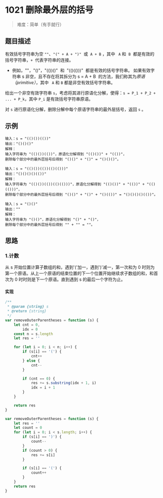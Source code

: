 # 1021 删除最外层的括号

> 难度：简单（有手就行）

## 题目描述

有效括号字符串为空 `""`、`"(" + A + ")"`  或  `A + B` ，其中 ` A` 和  `B`  都是有效的括号字符串，`+`  代表字符串的连接。

-   例如，""，"()"，"(())()"  和  "(()(()))"  都是有效的括号字符串。
    如果有效字符串 s 非空，且不存在将其拆分为 s = A + B  的方法，我们称其为*原语（primitive）*，其中 ` A` 和 `B` 都是非空有效括号字符串。

给出一个非空有效字符串 `s`，考虑将其进行原语化分解，使得：`s = P_1 + P_2 + ... + P_k`，其中 `P_i` 是有效括号字符串原语。

对 `s` 进行原语化分解，删除分解中每个原语字符串的最外层括号，返回 `s` 。

## 示例

```
输入：s = "(()())(())"
输出："()()()"
解释：
输入字符串为 "(()())(())"，原语化分解得到 "(()())" + "(())"，
删除每个部分中的最外层括号后得到 "()()" + "()" = "()()()"。
```

```
输入：s = "(()())(())(()(()))"
输出："()()()()(())"
解释：
输入字符串为 "(()())(())(()(()))"，原语化分解得到 "(()())" + "(())" + "(()(()))"，
删除每个部分中的最外层括号后得到 "()()" + "()" + "()(())" = "()()()()(())"。
```

```
输入：s = "()()"
输出：""
解释：
输入字符串为 "()()"，原语化分解得到 "()" + "()"，
删除每个部分中的最外层括号后得到 "" + "" = ""。
```

## 思路

### 1.计数

从 s 开始位置计算子数组的和，遇到'('加一，遇到')'减一，第一次和为 0 时则为第一个原语。从上一个原语的结束位置的下一个位置开始继续求子数组的和，和首次为 0 时时则是下一个原语。直到遇到 s 的最后一个字符为止。

#### 实现

```js
/**
 * @param {string} s
 * @return {string}
 */
var removeOuterParentheses = function (s) {
    let cnt = 0,
        idx = 0
    const n = s.length
    let res = ''

    for (let i = 0; i < n; i++) {
        if (s[i] == '(') {
            cnt++
        } else {
            cnt--
        }

        if (cnt == 0) {
            res += s.substring(idx + 1, i)
            idx = i + 1
        }
    }

    return res
}
```

```js
var removeOuterParentheses = function (s) {
    let res = ''
    let count = 0
    for (let i = 0; i < s.length; i++) {
        if (s[i] == ')') {
            count--
        }
        if (count > 0) {
            res += s[i]
        }

        if (s[i] == '(') {
            count++
        }
    }
    return res
}
```
